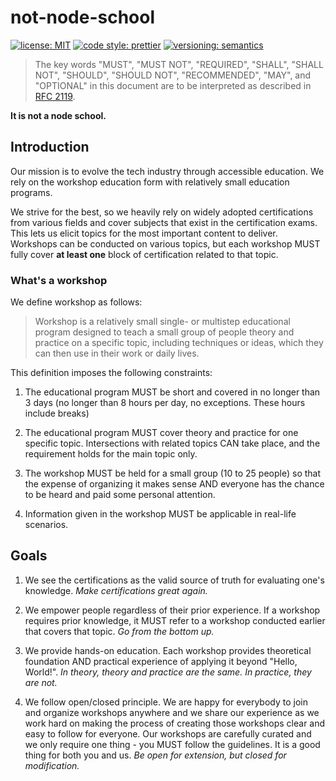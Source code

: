 # not-node-school

[![license: MIT](https://img.shields.io/badge/license-MIT-green)](https://github.com/priestine/not-node-school)
[![code style: prettier](https://img.shields.io/badge/code_style-prettier-ff69b4.svg)](https://github.com/prettier/prettier)
[![versioning: semantics](https://img.shields.io/badge/versioning-@priestine/semantics-912e5c.svg)](https://github.com/priestine/semantics)

> The key words "MUST", "MUST NOT", "REQUIRED", "SHALL", "SHALL NOT", "SHOULD", "SHOULD NOT", "RECOMMENDED", "MAY", and "OPTIONAL" in this document are to be interpreted as described in [RFC 2119](1).

**It is not a node school.**

## Introduction

Our mission is to evolve the tech industry through accessible education. We rely on the workshop education form with relatively small education programs.

We strive for the best, so we heavily rely on widely adopted certifications from various fields and cover subjects that exist in the certification exams. This lets us elicit topics for the most important content to deliver. Workshops can be conducted on various topics, but each workshop MUST fully cover **at least one** block of certification related to that topic.

### What's a workshop

We define workshop as follows:

> Workshop is a relatively small single- or multistep educational program designed to teach a small group of people theory and practice on a specific topic, including techniques or ideas, which they can then use in their work or daily lives.

This definition imposes the following constraints:

1. The educational program MUST be short and covered in no longer than 3 days (no longer than 8 hours per day, no exceptions. These hours include breaks)

2. The educational program MUST cover theory and practice for one specific topic. Intersections with related topics CAN take place, and the requirement holds for the main topic only.

3. The workshop MUST be held for a small group (10 to 25 people) so that the expense of organizing it makes sense AND everyone has the chance to be heard and paid some personal attention.

4. Information given in the workshop MUST be applicable in real-life scenarios.

## Goals

1. We see the certifications as the valid source of truth for evaluating one's knowledge. _Make certifications great again._

2. We empower people regardless of their prior experience. If a workshop requires prior knowledge, it MUST refer to a workshop conducted earlier that covers that topic. _Go from the bottom up._

3. We provide hands-on education. Each workshop provides theoretical foundation AND practical experience of applying it beyond "Hello, World!". _In theory, theory and practice are the same. In practice, they are not._

4. We follow open/closed principle. We are happy for everybody to join and organize workshops anywhere and we share our experience as we work hard on making the process of creating those workshops clear and easy to follow for everyone. Our workshops are carefully curated and we only require one thing - you MUST follow the guidelines. It is a good thing for both you and us. _Be open for extension, but closed for modification._

[1]: https://tools.ietf.org/html/rfc2119
